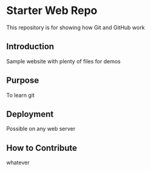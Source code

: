 # Starter Web Repo

This repository is for showing how Git and GitHub work

## Introduction

Sample website with plenty of files for demos

## Purpose

To learn git

## Deployment

Possible on any web server

## How to Contribute

whatever